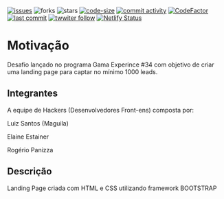 [![issues](https://img.shields.io/github/issues/Gama-XP-34/landing-page)](https://github.com/Gama-XP-34/landing-page/issues)
![forks](https://img.shields.io/github/forks/Gama-XP-34/landing-page)
![stars](https://img.shields.io/github/stars/Gama-XP-34/landing-page)
[![code-size](https://img.shields.io/github/languages/code-size/Gama-XP-34/landing-page)](https://img.shields.io/github/Gama-XP-34/landing-page)
[![commit activity](https://img.shields.io/github/commit-activity/w/Gama-XP-34/landing-page)](https://github.com/Gama-XP-34/landing-page/commits)
[![CodeFactor](https://www.codefactor.io/repository/github/luizcsbh/landing-page/badge)](https://www.codefactor.io/repository/github/luizcsbh/landing-page)
[![last commit](https://img.shields.io/github/last-commit/Gama-XP-34/landing-page)](https://github.com/Gama-XP-34/landing-page/commits)
[![twwiter follow](https://img.shields.io/twitter/follow/luizcs?style=social)](https://twitter.com/luizcs)
[![Netlify Status](https://api.netlify.com/api/v1/badges/11feb4d3-667d-42c3-a687-05256c4ce097/deploy-status)](https://app.netlify.com/sites/landingpagxp/deploys)


# Motivação
Desafio lançado no programa Gama Experince #34 com objetivo de criar uma
landing page para captar no mínimo 1000 leads.

## Integrantes 
A equipe de Hackers (Desenvolvedores Front-ens) composta por:

Luiz Santos (Maguila)

Elaine Estainer

Rogério Panizza

## Descrição
Landing Page criada com HTML e CSS utilizando framework BOOTSTRAP 
